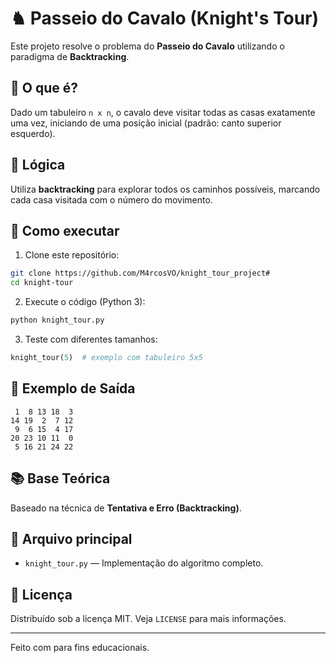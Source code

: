 
# ♞ Passeio do Cavalo (Knight's Tour)

Este projeto resolve o problema do **Passeio do Cavalo** utilizando o paradigma de **Backtracking**.

## 📌 O que é?

Dado um tabuleiro `n x n`, o cavalo deve visitar todas as casas exatamente uma vez, iniciando de uma posição inicial (padrão: canto superior esquerdo).

## 🧠 Lógica

Utiliza **backtracking** para explorar todos os caminhos possíveis, marcando cada casa visitada com o número do movimento.

## 🚀 Como executar

1. Clone este repositório:
```bash
git clone https://github.com/M4rcosVO/knight_tour_project#
cd knight-tour
```

2. Execute o código (Python 3):
```bash
python knight_tour.py
```

3. Teste com diferentes tamanhos:
```python
knight_tour(5)  # exemplo com tabuleiro 5x5
```

## 🧩 Exemplo de Saída

```
 1  8 13 18  3
14 19  2  7 12
 9  6 15  4 17
20 23 10 11  0
 5 16 21 24 22
```

## 📚 Base Teórica

Baseado na técnica de **Tentativa e Erro (Backtracking)**.

## 📎 Arquivo principal

- `knight_tour.py` — Implementação do algoritmo completo.

## 📄 Licença

Distribuído sob a licença MIT. Veja `LICENSE` para mais informações.

---

Feito com para fins educacionais.
